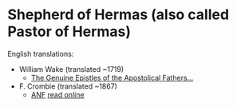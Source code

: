 # Shepherd of Hermas (also called Pastor of Hermas)

English translations:
* William Wake (translated ~1719)
	* [The Genuine Epistles of the Apostolical Fathers...](https://archive.org/details/genuineepistleso1719wake) 
* F. Crombie (translated ~1867) 
	* [ANF](anf.html) [read online](http://www.ccel.org/ccel/schaff/anf02.ii.i.html)
